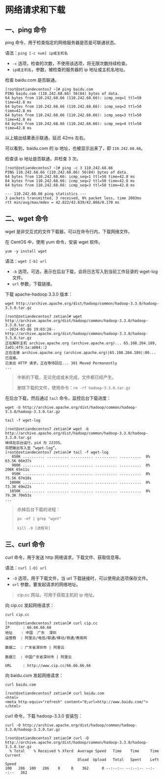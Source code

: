 # 网络请求和下载

## 一、ping 命令

ping 命令，用于检查指定的网络服务器是否是可联通状态。

语法：`ping [-c num] ip或主机名`

- `-c` 选项，检查的次数，不使用该选项，将无限次数持续检查。
- `ip或主机名`，参数，被检查的服务器的 ip 地址或主机名地址。

检查 baidu.com 是否联通。

```shell
[root@zetiandecentos7 ~]# ping baidu.com
PING baidu.com (110.242.68.66) 56(84) bytes of data.
64 bytes from 110.242.68.66 (110.242.68.66): icmp_seq=1 ttl=50 time=42.8 ms
64 bytes from 110.242.68.66 (110.242.68.66): icmp_seq=2 ttl=50 time=42.8 ms
64 bytes from 110.242.68.66 (110.242.68.66): icmp_seq=3 ttl=50 time=42.8 ms
64 bytes from 110.242.68.66 (110.242.68.66): icmp_seq=4 ttl=50 time=42.8 ms
```

以上输出结果表示联通，延迟 42ms 左右。

可以看到，baidu.com 的 ip 地址，也被显示出来了，即 `110.242.68.66`。

检查该 ip 地址是否联通，并检查 3 次。

```shell
[root@zetiandecentos7 ~]# ping -c 3 110.242.68.66
PING 110.242.68.66 (110.242.68.66) 56(84) bytes of data.
64 bytes from 110.242.68.66: icmp_seq=1 ttl=50 time=42.8 ms
64 bytes from 110.242.68.66: icmp_seq=2 ttl=50 time=42.8 ms
64 bytes from 110.242.68.66: icmp_seq=3 ttl=50 time=42.8 ms

--- 110.242.68.66 ping statistics ---
3 packets transmitted, 3 received, 0% packet loss, time 2003ms
rtt min/avg/max/mdev = 42.822/42.839/42.866/0.170 ms
```

## 二、wget 命令

wget 是非交互式的文件下载器，可以在命令行内，下载网络文件。

在 CentOS 中，使用 yum 命令，安装 wget 软件。

```shell
yum -y install wget
```

语法：`wget [-b] url`

- `-b` 选项，可选，表示在后台下载，会将日志写入到当前工作目录的 wget-log 文件。
- `url` 参数，下载链接。

下载 apache-hadoop 3.3.0 版本：

```shell
wget http://archive.apache.org/dist/hadoop/common/hadoop-3.3.0/hadoop-3.3.0.tar.gz
```

```shell
[root@zetiandecentos7 zetian]# wget http://archive.apache.org/dist/hadoop/common/hadoop-3.3.0/hadoop-3.3.0.tar.gz
--2024-03-06 19:03:28--  http://archive.apache.org/dist/hadoop/common/hadoop-3.3.0/hadoop-3.3.0.tar.gz
正在解析主机 archive.apache.org (archive.apache.org)... 65.108.204.189, 2a01:4f9:1a:a084::2
正在连接 archive.apache.org (archive.apache.org)|65.108.204.189|:80... 已连接。
已发出 HTTP 请求，正在等待回应... 301 Moved Permanently
...
```

> 中断的下载，无论完成或未完成，文件都已经产生。
>
> 删除下载的文件，使用命令：`rm -rf hadoop-3.3.0.tar.gz`

在后台下载，然后通过 `tail` 命令，监控后台下载进度：

```shell
wget -b http://archive.apache.org/dist/hadoop/common/hadoop-3.3.0/hadoop-3.3.0.tar.gz
```

```shell
tail -f wget-log
```

```shell
[root@zetiandecentos7 zetian]# wget -b http://archive.apache.org/dist/hadoop/common/hadoop-3.3.0/hadoop-3.3.0.tar.gz
继续在后台运行，pid 为 22335。
将把输出写入至 “wget-log”。
[root@zetiandecentos7 zetian]# tail -f wget-log
   850K .......... .......... .......... .......... ..........  0% 63.5K 66m37s
   900K .......... .......... .......... .......... ..........  0%  206K 65m11s
   950K .......... .......... .......... .......... ..........  0% 75.5K 67m18s
  1000K .......... .......... .......... .......... ..........  0% 73.3K 69m22s
  1050K .......... .......... .......... .......... ..........  0% 79.3K 70m53s
...
```

> 杀掉后台下载的进程：
>
> ```shell
> ps -ef | grep "wget"
>
> kill -9 [进程号]
> ```

## 三、curl 命令

curl 命令，用于发送 http 网络请求，下载文件、获取信息等。

语法：`curl [-O] url`

- `-O` 选项，用于下载文件，当 url 下载链接时，可以使用此选项保存文件。
- `url` 参数，要发起请求的网络地址。

> cip.cc 网站，可用于获取主机的 ip 地址。

向 cip.cc 发起网络请求：

```shell
curl cip.cc
```

```shell
[root@zetiandecentos7 zetian]# curl cip.cc
IP      : 66.66.66.66
地址    : 中国  广东  深圳
运营商  : 阿里云/电信/联通/移动/铁通/教育网

数据二  : 广东省深圳市 | 阿里云

数据三  : 中国广东省深圳市 | 阿里云

URL     : http://www.cip.cc/66.66.66.66
```

向 baidu.com 发起网络请求：

```shell
curl baidu.com
```

```shell
[root@zetiandecentos7 zetian]# curl baidu.com
<html>
<meta http-equiv="refresh" content="0;url=http://www.baidu.com/">
</html>
```

curl 命令，下载 hadoop-3.3.0 安装包：

```shell
curl -O http://archive.apache.org/dist/hadoop/common/hadoop-3.3.0/hadoop-3.3.0.tar.gz
```

```shell
[root@zetiandecentos7 zetian]# curl -O http://archive.apache.org/dist/hadoop/common/hadoop-3.3.0/hadoop-3.3.0.tar.gz
  % Total    % Received % Xferd  Average Speed   Time    Time     Time  Current
                                 Dload  Upload   Total   Spent    Left  Speed
100   286  100   286    0     0    362      0 --:--:-- --:--:-- --:--:--   362
```
